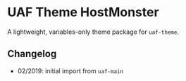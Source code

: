 # UAF Theme HostMonster

A lightweight, variables-only theme package for `uaf-theme`.

## Changelog

- 02/2019: initial import from `uaf-main`
